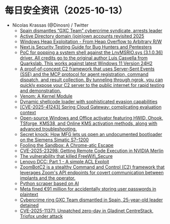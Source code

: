 # 每日安全资讯（2025-10-13）

- Nicolas Krassas (@Dinosn) / Twitter
  - [Spain dismantles “GXC Team” cybercrime syndicate, arrests leader](https://x.com/Dinosn/status/1977415015520145797)
  - [Active Directory domain (join)own accounts revisited 2025](https://x.com/Dinosn/status/1977360630240674291)
  - [Windows Heap Exploitation - From Heap Overflow to Arbitrary R/W](https://x.com/Dinosn/status/1977360243001569366)
  - [Next.js Security Testing Guide for Bug Hunters and Pentesters](https://x.com/Dinosn/status/1977359990630252865)
  - [PoC for popping a system shell against the LnvMSRIO.sys (3.1.0.36) driver. All credits go to the original author Luis Casvella from Quarkslab. This works against latest Windows 11 Version 24H2](https://x.com/Dinosn/status/1977359338323808493)
  - [A proof‑of‑concept C2 framework that uses Server‑Sent Events (SSE) and the MCP protocol for agent registration, command dispatch, and result collection. By tunneling through ngrok, you can quickly expose your C2 server to the public internet for rapid testing and demonstration.](https://x.com/Dinosn/status/1977350191641407553)
  - [Venom: A Kernel Module](https://x.com/Dinosn/status/1977288740465733727)
  - [Dynamic shellcode loader with sophisticated evasion capabilities](https://x.com/Dinosn/status/1977215835220722111)
  - [[CVE-2025-41243] Spring Cloud Gateway: complicating evaluation context](https://x.com/Dinosn/status/1977215385435824200)
  - [Open-source Windows and Office activator featuring HWID, Ohook, TSforge, KMS38, and Online KMS activation methods, along with advanced troubleshooting.](https://x.com/Dinosn/status/1977213953768845535)
  - [Secret knock: How MFG lets us open an undocumented bootloader on the Siemens Simatic S7–1200](https://x.com/Dinosn/status/1977213727356178669)
  - [Fooling the Sandbox: A Chrome-atic Escape](https://x.com/Dinosn/status/1977213495297933415)
  - [CVE-2025-23298: Getting Remote Code Execution in NVIDIA Merlin](https://x.com/Dinosn/status/1977213299994296524)
  - [The vulnerability that killed FreeWifi_Secure](https://x.com/Dinosn/status/1977213092581814752)
  - [Lenovo DCC: Part 1 - A simple ACL Exploit](https://x.com/Dinosn/status/1977212949203763381)
  - [ZoomBotC2 is a stealthy Command and Control (C2) framework that leverages Zoom's API endpoints for covert communication between implants and the operator.](https://x.com/Dinosn/status/1977212846829453784)
  - [Python scraper based on AI](https://x.com/Dinosn/status/1977212557766410267)
  - [Meta fined €91 million for accidentally storing user passwords in plaintext](https://x.com/Dinosn/status/1977212154215645461)
  - [Cybercrime ring GXC Team dismantled in Spain, 25-year-old leader detained](https://x.com/Dinosn/status/1977212211287507360)
  - [CVE-2025-11371: Unpatched zero-day in Gladinet CentreStack, Triofox under attack](https://x.com/Dinosn/status/1977212086569910595)
